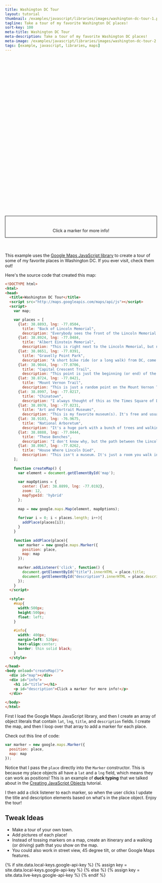 ```yaml
---
title: Washington DC Tour
layout: tutorial
thumbnail: /examples/javascript/libraries/images/washington-dc-tour-1.png
tagline: Take a tour of my favorite Washington DC places!
sort-key: 100
meta-title: Washington DC Tour
meta-description: Take a tour of my favorite Washington DC places!
meta-image: /examples/javascript/libraries/images/washington-dc-tour-2.png
tags: [example, javascript, libraries, maps]
---
```


<style>
  #map{
    width: 100%;
    height: 500px;
  }

  #info{
    margin-top: 25px;
    text-align: center;
    border: thin solid black;
  }

  .container{
    min-width: 970px;
  }
</style>


<div id="map"></div>
<div id="info">
  <h1 id="title"></h1>
  <p id="description">Click a marker for more info!</p>
</div>
<div style="clear:both; margin-bottom:50px;"></div>

This example uses the [Google Maps JavaScript library](https://developers.google.com/maps/documentation/javascript/tutorial) to create a tour of some of my favorite places in Washington DC. If you ever visit, check them out!

Here's the source code that created this map:

```html
<!DOCTYPE html>
<html>
<head>
  <title>Washington DC Tour</title>
  <script src="http://maps.googleapis.com/maps/api/js"></script>
  <script>
    var map;

    var places = [
      {lat: 38.8893, lng: -77.0504,
        title: "Back of Lincoln Memorial",
        description: "Everybody sees the front of the Lincoln Memorial and goes inside to see Abraham Lincoln. But go around back for a cool place to watch the sunset over the Potomac."},
      {lat: 38.8924, lng: -77.0484,
        title: "Albert Einstein Memorial",
        description: "This is right next to the Lincoln Memorial, but nobody seems to know about it. It's a giant Albert Einstein reading a book. Pretty cool."},
      {lat: 38.8651, lng: -77.0391,
        title: "Gravelly Point Park",
        description: "A short bike ride (or a long walk) from DC, come here to watch the planes land."},
      {lat: 38.9044, lng: -77.0706,
        title: "Capital Crescent Trail",
        description: "This point is just the beginning (or end) of the trail, but it goes all the way from Silver Spring to Georgetown, and connects to a bunch of other bike trails."},
      {lat: 38.8724, lng: -77.0421,
        title: "Mount Vernon Trail",
        description: "This is just a random point on the Mount Vernon Trail, which goes from Arlington to Mount Vernon and connects to a bunch of other bike trails."},
      {lat: 38.8997, lng: -77.0217,
        title: "Chinatown",
        description: "I always thought of this as the Times Square of DC, and it has a bunch of food and bars. I love it here at night."},
      {lat: 38.8978, lng: -77.0231,
        title: "Art and Portrait Museums",
        description: "This is my favorite museum(s). It's free and usually not crowded with millions of screaming jam hand kids. Find the stairs that take you to the top floor, and that's my favorite room in DC. Turn left and check out the modern art section."},
      {lat: 38.9103, lng: -76.9675,
        title: "National Arboretum",
        description: "It's a huge park with a bunch of trees and walking trails. Getting here can be annoying, which means it's never crowded."},
      {lat: 38.8888, lng: -77.0444,
        title: "These Benches",
        description: "I don't know why, but the path between the Lincoln and WW2 memorials is my favorite place in DC. Sit on these benches and do some people watching."},
      {lat: 38.8967, lng: -77.0262,
        title: "House Where Lincoln Died",
        description: "This isn't a museum. It's just a room you walk into. It's free and takes 30 seconds, but it really stuck with me. Then notice there's a kitchy Lincoln's Waffles right next door, all in the shadow of the FBI building. Very DC."}
    ];
  
    function createMap() {
      var element = document.getElementById('map');
    
      var mapOptions = {
        center: {lat: 38.8899, lng: -77.0192},
        zoom: 12,
        mapTypeId: 'hybrid'
      };
    
      map = new google.maps.Map(element, mapOptions);
      
      for(var i = 0; i < places.length; i++){
        addPlace(places[i]);
      }
    }
    
    function addPlace(place){
      var marker = new google.maps.Marker({
        position: place,
        map: map
      });
      
      marker.addListener('click', function() {
        document.getElementById("title").innerHTML = place.title;
        document.getElementById("description").innerHTML = place.description;
      });
    }
  </script>
  
  <style>
    #map{
      width:500px;
      height:500px;
      float: left;
    }
    
    #info{
      width: 400px;
      margin-left: 520px;
      text-align:center;
      border: thin solid black;
    }
  </style>

</head>
<body onload="createMap()">
  <div id="map"></div>
  <div id="info">
    <h1 id="title"></h1>
    <p id="description">Click a marker for more info!</p>
  </div>
  
</body>
</html>
```

First I load the Google Maps JavaScript library, and then I create an array of object literals that contain `lat`, `lng`, `title`, and `description` fields. I create the map, and then I loop over that array to add a marker for each place.

Check out this line of code:

```javascript
var marker = new google.maps.Marker({
  position: place,
  map: map
});
```

Notice that I pass the `place` directly into the `Marker` constructor. This is because my place objects all have a `lat` and a `lng` field, which means they can work as positions! This is an example of **duck typing** that we talked about in the [Creating JavaScript Objects](/tutorials/javascript/creating-objects) tutorial.

I then add a click listener to each marker, so when the user clicks I update the title and description elements based on what's in the place object. Enjoy the tour!

## Tweak Ideas

- Make a tour of your own town.
- Add pictures of each place!
- Instead of tossing markers on a map, create an itinerary and a walking (or driving) path that you show on the map.
- You could also work in street view, 45 degree tilt, or other Google Maps features.

{% if site.data.local-keys.google-api-key %}
  {% assign key = site.data.local-keys.google-api-key %}
{% else %}
  {% assign key = site.data.live-keys.google-api-key %}
{% endif %}

<script src="https://maps.googleapis.com/maps/api/js?key={{key}}"></script>
<script>

  var map;

  var places = [
    {lat: 38.8893, lng: -77.0504,
      title: "Back of Lincoln Memorial",
      description: "Everybody sees the front of the Lincoln Memorial and goes inside to see Abraham Lincoln. But go around back for a cool place to watch the sunset over the Potomac."},
    {lat: 38.8924, lng: -77.0484,
      title: "Albert Einstein Memorial",
      description: "This is right next to the Lincoln Memorial, but nobody seems to know about it. It's a giant Albert Einstein reading a book. Pretty cool."},
    {lat: 38.8651, lng: -77.0391,
      title: "Gravelly Point Park",
      description: "A short bike ride (or a long walk) from DC, come here to watch the planes land."},
    {lat: 38.9044, lng: -77.0706,
      title: "Capital Crescent Trail",
      description: "This point is just the beginning (or end) of the trail, but it goes all the way from Silver Spring to Georgetown, and connects to a bunch of other bike trails."},
    {lat: 38.8724, lng: -77.0421,
      title: "Mount Vernon Trail",
      description: "This is just a random point on the Mount Vernon Trail, which goes from Arlington to Mount Vernon and connects to a bunch of other bike trails."},
    {lat: 38.8997, lng: -77.0217,
      title: "Chinatown",
      description: "I always thought of this as the Times Square of DC, and it has a bunch of food and bars. I love it here at night."},
    {lat: 38.8978, lng: -77.0231,
      title: "Art and Portrait Museums",
      description: "This is my favorite museum(s). It's free and usually not crowded with millions of screaming jam hand kids. Find the stairs that take you to the top floor, and that's my favorite room in DC. Turn left and check out the modern art section."},
    {lat: 38.9103, lng: -76.9675,
      title: "National Arboretum",
      description: "It's a huge park with a bunch of trees and walking trails. Getting here can be annoying, which means it's never crowded."},
    {lat: 38.8888, lng: -77.0444,
      title: "These Benches",
      description: "I don't know why, but the path between the Lincoln and WW2 memorials is my favorite place in DC. Sit on these benches and do some people watching."},
    {lat: 38.8967, lng: -77.0262,
      title: "House Where Lincoln Died",
      description: "This isn't a museum. It's just a room you walk into. It's free and takes 30 seconds, but it really stuck with me. Then notice there's a kitchy Lincoln's Waffles right next door, all in the shadow of the FBI building. Very DC."}
  ];

  var element = document.getElementById('map');

  var mapOptions = {
    center: {lat: 38.8899, lng: -77.0192},
    zoom: 12,
    mapTypeId: 'hybrid'
  };

  map = new google.maps.Map(element, mapOptions);

  for(var i = 0; i < places.length; i++){
    addPlace(places[i]);
  }

  function addPlace(place){
    var marker = new google.maps.Marker({
      position: place,
      map: map
    });

    marker.addListener('click', function() {
      document.getElementById("title").innerHTML = place.title;
      document.getElementById("description").innerHTML = place.description;    
    });
  }
</script>